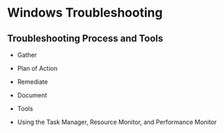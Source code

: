 # Windows Troubleshooting

## Troubleshooting Process and Tools

- Gather
- Plan of Action
- Remediate
- Document
- Tools

- Using the Task Manager, Resource Monitor, and Performance Monitor
